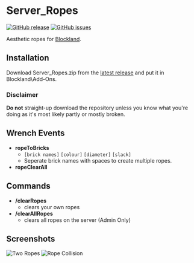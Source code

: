 # Server_Ropes
[![GitHub release](https://img.shields.io/github/release/zapk/Server_Ropes.svg)]() [![GitHub issues](https://img.shields.io/github/issues/zapk/Server_Ropes.svg)](https://github.com/zapk/Server_Ropes/issues)

Aesthetic ropes for [Blockland](http://blockland.us/).

## Installation
Download Server_Ropes.zip from the [latest release](https://github.com/zapk/Server_Ropes/releases) and put it in Blockland\\Add-Ons.

### Disclaimer

**Do not** straight-up download the repository unless you know what you're doing as it's most likely partly or mostly broken.

## Wrench Events
- **ropeToBricks**
	-	`[brick names]` `[colour]` `[diameter]` `[slack]`
	- Seperate brick names with spaces to create multiple ropes.
- **ropeClearAll**

## Commands
- **/clearRopes**
	-	clears your own ropes
- **/clearAllRopes**
	- clears all ropes on the server (Admin Only)

## Screenshots
![Two Ropes](http://i.imgur.com/LRZ0rW9.png)
![Rope Collision](http://i.imgur.com/3SNuWIw.png)
